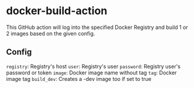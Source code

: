 # docker-build-action
This GitHub action will log into the specified Docker Registry and build 1 or 2 images based on the given config.

## Config
`registry`: Registry's host
`user`: Registry's user
`password`: Registry user's password or token
`image`: Docker image name without tag
`tag`: Docker image tag
`build_dev`: Creates a -dev image too if set to true